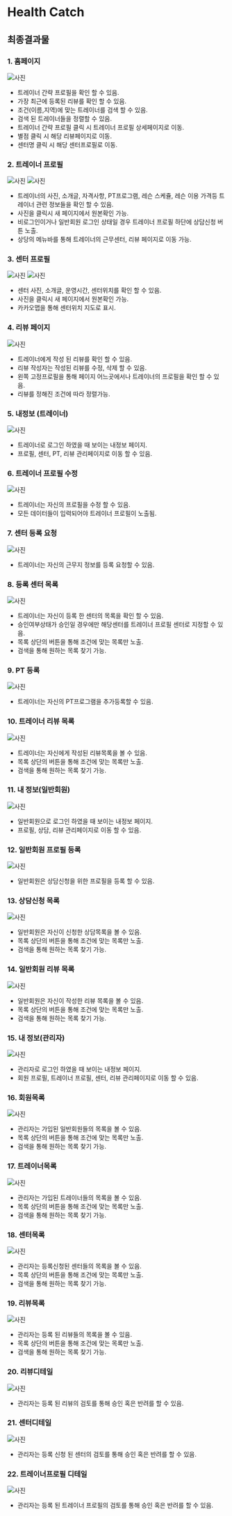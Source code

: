 # Health Catch
 
## 최종결과물
### 1. 홈페이지
![사진](https://github.com/myeonghyeonjo/footballgame/assets/82160709/77f4302d-6e1f-4277-9415-403b0856f0fa)
- 트레이너 간략 프로필을 확인 할 수 있음.
- 가장 최근에 등록된 리뷰를 확인 할 수 있음.
- 조건(이름,지역)에 맞는 트레이너를 검색 할 수 있음.
- 검색 된 트레이너들을 정렬할 수 있음.
- 트레이너 간략 프로필 클릭 시 트레이너 프로필 상세페이지로 이동.
- 별점 클릭 시 해당 리뷰페이지로 이동.
- 센터명 클릭 시 해당 센터프로필로 이동.

### 2. 트레이너 프로필
![사진](https://github.com/myeonghyeonjo/footballgame/assets/82160709/631ebb12-7836-4f78-883c-9d4870e9365a)
![사진](https://github.com/myeonghyeonjo/footballgame/assets/82160709/d6a5cb4d-61d3-41e8-8561-8990ef35a9cd)
- 트레이너의 사진, 소개글, 자격사항, PT프로그램, 레슨 스케쥴, 레슨 이용 가격등 트레이너 관련 정보들을 확인 할 수 있음.
- 사진을 클릭시 새 페이지에서 원본확인 가능.
- 비로그인이거나 일반회원 로그인 상태일 경우 트레이너 프로필 하단에 상담신청 버튼 노출.
- 상당의 메뉴바를 통해 트레이너의 근무센터, 리뷰 페이지로 이동 가능.

### 3. 센터 프로필
![사진](https://github.com/myeonghyeonjo/footballgame/assets/82160709/39135621-4c40-4e47-becb-b7682eccd19e)
![사진](https://github.com/myeonghyeonjo/footballgame/assets/82160709/57303a17-5c9d-4839-9e11-c94e32f7d6e3)
- 센터 사진, 소개글, 운영시간, 센터위치를 확인 할 수 있음.
- 사진을 클릭시 새 페이지에서 원본확인 가능.
- 카카오맵을 통해 센터위치 지도로 표시.

### 4. 리뷰 페이지
![사진](https://github.com/myeonghyeonjo/footballgame/assets/82160709/f109e02a-0959-4b4e-bbe5-67790c1da1be)
- 트레이너에게 작성 된 리뷰를 확인 할 수 있음.
- 리뷰 작성자는 작성된 리뷰를 수정, 삭제 할 수 있음.
- 왼쪽 고정프로필을 통해 페이지 어느곳에서나 트레이너의 프로필을 확인 할 수 있음.
- 리뷰를 정해진 조건에 따라 정렬가능.

### 5. 내정보 (트레이너)
![사진](https://github.com/myeonghyeonjo/footballgame/assets/82160709/b4dd44c3-f379-4fc9-87a3-998fa1b80b7a)
- 트레이너로 로그인 하였을 때 보이는 내정보 페이지.
- 프로필, 센터, PT, 리뷰 관리페이지로 이동 할 수 있음.

### 6. 트레이너 프로필 수정 
![사진](https://github.com/myeonghyeonjo/footballgame/assets/82160709/fe42279b-2c2d-4a89-bd44-39d763f81152)
- 트레이너는 자신의 프로필을 수정 할 수 있음.
- 모든 데이터들이 입력되어야 트레이너 프로필이 노출됨.

### 7. 센터 등록 요청
![사진](https://github.com/myeonghyeonjo/footballgame/assets/82160709/7cc66903-3124-405a-a2a1-3c536143fd31)
- 트레이너는 자신의 근무지 정보를 등록 요청할 수 있음.

### 8. 등록 센터 목록
![사진](https://github.com/myeonghyeonjo/footballgame/assets/82160709/4a1b4fa3-d68f-41c5-8f73-e9c53266b051)
- 트레이너는 자신이 등록 한 센터의 목록을 확인 할 수 있음.
- 승인여부상태가 승인일 경우에만 해당센터를 트레이너 프로필 센터로 지정할 수 있음.
- 목록 상단의 버튼을 통해 조건에 맞는 목록만 노출.
- 검색을 통해 원하는 목록 찾기 가능.

### 9. PT 등록
![사진](https://github.com/myeonghyeonjo/footballgame/assets/82160709/e50dc8c4-2063-46dc-82ac-57b3ef7274e9)
- 트레이너는 자신의 PT프로그램을 추가등록할 수 있음.

### 10. 트레이너 리뷰 목록
![사진](https://github.com/myeonghyeonjo/footballgame/assets/82160709/5c3742ec-859a-4792-8fef-6170000b879f)
- 트레이너는 자신에게 작성된 리뷰목록을 볼 수 있음.
- 목록 상단의 버튼을 통해 조건에 맞는 목록만 노출.
- 검색을 통해 원하는 목록 찾기 가능.

### 11. 내 정보(일반회원)
![사진](https://github.com/myeonghyeonjo/footballgame/assets/82160709/3bdabbb7-0077-40b5-a1dd-594f60ddbb8a)
- 일반회원으로 로그인 하였을 때 보이는 내정보 페이지.
- 프로필, 상담, 리뷰 관리페이지로 이동 할 수 있음.

### 12. 일반회원 프로필 등록
![사진](https://github.com/myeonghyeonjo/footballgame/assets/82160709/5bf2ceb6-af79-4a72-97d0-f3db98d2c8f3)
- 일반회원은 상담신청을 위한 프로필을 등록 할 수 있음.

### 13. 상담신청 목록
![사진](https://github.com/myeonghyeonjo/footballgame/assets/82160709/fb11a2c5-a6cd-4ba2-9890-ce36089550c8)
- 일반회원은 자신이 신청한 상담목록을 볼 수 있음.
- 목록 상단의 버튼을 통해 조건에 맞는 목록만 노출.
- 검색을 통해 원하는 목록 찾기 가능.

### 14. 일반회원 리뷰 목록
![사진](https://github.com/myeonghyeonjo/footballgame/assets/82160709/45282ce7-a1f5-4ffc-bcd1-6a058ae51be4)
- 일반회원은 자신이 작성한 리뷰 목록을 볼 수 있음.
- 목록 상단의 버튼을 통해 조건에 맞는 목록만 노출.
- 검색을 통해 원하는 목록 찾기 가능.

  
### 15. 내 정보(관리자)
![사진](https://github.com/myeonghyeonjo/footballgame/assets/82160709/d7786c94-7936-4f85-93ae-fc591529ddd4)
- 관리자로 로그인 하였을 때 보이는 내정보 페이지.
- 회원 프로필, 트레이너 프로필, 센터, 리뷰 관리페이지로 이동 할 수 있음.

### 16. 회원목록
![사진](https://github.com/myeonghyeonjo/footballgame/assets/82160709/cb470468-1605-4976-96b0-62d65167f6dd)
- 관리자는 가입된 일반회원들의 목록을 볼 수 있음.
- 목록 상단의 버튼을 통해 조건에 맞는 목록만 노출.
- 검색을 통해 원하는 목록 찾기 가능.

### 17. 트레이너목록
![사진](https://github.com/myeonghyeonjo/footballgame/assets/82160709/9cbaa467-0cff-414b-8c39-836108a26c98)
- 관리자는 가입된 트레이너들의 목록을 볼 수 있음.
- 목록 상단의 버튼을 통해 조건에 맞는 목록만 노출.
- 검색을 통해 원하는 목록 찾기 가능.

### 18. 센터목록
![사진](https://github.com/myeonghyeonjo/footballgame/assets/82160709/6937c71e-edb2-4c3e-9828-263fb978a85f)
- 관리자는 등록신청된 센터들의 목록을 볼 수 있음.
- 목록 상단의 버튼을 통해 조건에 맞는 목록만 노출.
- 검색을 통해 원하는 목록 찾기 가능.

### 19. 리뷰목록
![사진](https://github.com/myeonghyeonjo/footballgame/assets/82160709/1ca871d9-70e5-4a35-976d-0d5a526e3939)
- 관리자는 등록 된 리뷰들의 목록을 볼 수 있음.
- 목록 상단의 버튼을 통해 조건에 맞는 목록만 노출.
- 검색을 통해 원하는 목록 찾기 가능.

### 20. 리뷰디테일
![사진](https://github.com/myeonghyeonjo/footballgame/assets/82160709/04dc887c-f0bb-43d5-9866-c1becfdb2e7d)
- 관리자는 등록 된 리뷰의 검토를 통해 승인 혹은 반려를 할 수 있음.

### 21. 센터디테일
![사진](https://github.com/myeonghyeonjo/footballgame/assets/82160709/af58ca3f-7d9e-49f3-a86a-f7af55dd19d3)
- 관리자는 등록 신청 된 센터의 검토를 통해 승인 혹은 반려를 할 수 있음.

### 22. 트레이너프로필 디테일
![사진](https://github.com/myeonghyeonjo/footballgame/assets/82160709/8dc995e0-dc47-4f4c-ae7e-ac1619ad6ea0)
- 관리자는 등록 된 트레이너 프로필의 검토를 통해 승인 혹은 반려를 할 수 있음.

